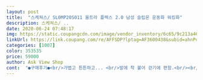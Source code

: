 ```yaml
---
layout: post 
title:  "스케쳐스/ SL0MP20S011 울트라 플렉스 2.0 남성 슬립온 운동화 워킹화" 
description: 스케쳐스/ ..
date: 2020-06-24 07:48:17 
img: https://static.coupangcdn.com/image/vendor_inventory/6c65/9c213a46c13af87180ec115ff20e2d5cb8c268d1cd127f9d207799b0856e.jpg 
linkUrl: https://link.coupang.com/re/AFFSDP?lptag=AF3600438&subid=ahnPublicAsk&pageKey=1495326232&itemId=2567984096&vendorItemId=70581725096&traceid=V0-113-1d07b3eb459a6541 
categories: [1007] 
color: 353535 
price: 59000 
author: Ask View Shop 
cont:  "●구매후기●<br/>가볍고 튼튼하고... <br/>발에 착 붙어 걷기에 편함.<br/><br/>비오는 날은 젖을것 같음.<br/> 아주 편하고 좋음.<br/><br/>" 
---
```

